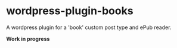 # wordpress-plugin-books

A wordpress plugin for a 'book' custom post type and ePub reader.

**Work in progress**
